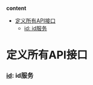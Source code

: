 <!-- START doctoc generated TOC please keep comment here to allow auto update -->
<!-- DON'T EDIT THIS SECTION, INSTEAD RE-RUN doctoc TO UPDATE -->
**content**

- [定义所有API接口](#%E5%AE%9A%E4%B9%89%E6%89%80%E6%9C%89api%E6%8E%A5%E5%8F%A3)
    - [id: id服务](#id-id%E6%9C%8D%E5%8A%A1)

<!-- END doctoc generated TOC please keep comment here to allow auto update -->

# 定义所有API接口

### [id](./id/): id服务